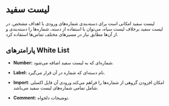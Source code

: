 

# لیست سفید

لیست سفید امکانی است برای دسته‌‌بندی شماره‌‌های ورودی با اهداف مشخص. در لیست سفید برخلاف لیست سیاه، می‌‌توان با استفاده از دسته، شماره‌‌ها را دسته‌‌بندی و از آن‌ها مطابق نیاز در مسیر‌‌های مختلف تماس‌‌ها استفاده کرد.

## پارامترهای White List

- **Number:** شماره‌‌ای که به لیست سفید اضافه می‌‌شود.

- **Label:** نام دسته‌‌ای که شماره در آن قرار می‌‌گیرد.

- **Import**: امکان افزودن گروهی از شماره‌ها را فراهم می‌کند.ورودی آن فایل اکسلی شامل تمامی شماره‌های لیست سفید می‌باشد.
	
- **Comment:** توضیحات دلخواه.